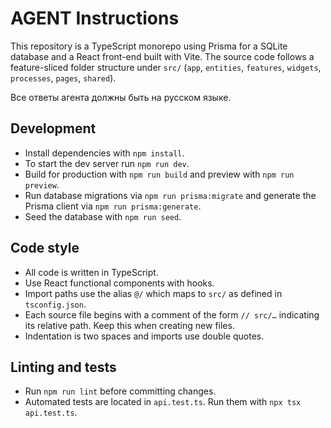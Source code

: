 # AGENT Instructions

This repository is a TypeScript monorepo using Prisma for a SQLite database and a React front-end built with Vite. The source code follows a feature-sliced folder structure under `src/` (`app`, `entities`, `features`, `widgets`, `processes`, `pages`, `shared`).

Все ответы агента должны быть на русском языке.

## Development

- Install dependencies with `npm install`.
- To start the dev server run `npm run dev`.
- Build for production with `npm run build` and preview with `npm run preview`.
- Run database migrations via `npm run prisma:migrate` and generate the Prisma client via `npm run prisma:generate`.
- Seed the database with `npm run seed`.

## Code style

- All code is written in TypeScript.
- Use React functional components with hooks.
- Import paths use the alias `@/` which maps to `src/` as defined in `tsconfig.json`.
- Each source file begins with a comment of the form `// src/…` indicating its relative path. Keep this when creating new files.
- Indentation is two spaces and imports use double quotes.

## Linting and tests

- Run `npm run lint` before committing changes.
- Automated tests are located in `api.test.ts`. Run them with `npx tsx api.test.ts`.

